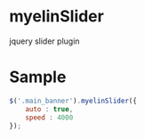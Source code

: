 # myelinSlider
jquery slider plugin

# Sample
```javascript
$('.main_banner').myelinSlider({
	auto : true,
	speed : 4000
});
```